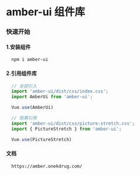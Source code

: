 # amber-ui 组件库

### 快速开始

#### 1.安装组件

```
  npm i amber-ui
```
#### 2.引用组件库

```javascript
  // 全部引入
  import 'amber-ui/dist/css/index.css';
  import AmberUi from 'amber-ui';

  Vue.use(AmberUi)

  // 按需引用
  import 'amber-ui/dist/css/picture-stretch.css';
  import { PictureStretch } from 'amber-ui';

  Vue.use(PictureStretch)
```

#### 文档
```
  https://amber.onekdrug.com/
```
